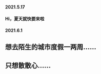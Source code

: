  #### 2021.5.17
 
 #### Hi，夏天就快要来啦
 
 #### 2021.6.1
 
 ## 想去陌生的城市度假一两周……
 ## 只想散散心……
           



<!--
**WaldinsamKeit/WaldinsamKeit** is a ✨ _special_ ✨ repository because its `README.md` (this file) appears on your GitHub profile.

Here are some ideas to get you started:

- 🔭 I’m currently working on ...
- 🌱 I’m currently learning ...
- 👯 I’m looking to collaborate on ...
- 🤔 I’m looking for help with ...
- 💬 Ask me about ...
- 📫 How to reach me: ...
- 😄 Pronouns: ...
- ⚡ Fun fact: ...
-->
